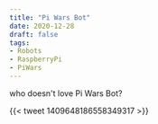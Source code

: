 ```yaml
---
title: "Pi Wars Bot"
date: 2020-12-28
draft: false
tags:
- Robots
- RaspberryPi
- PiWars
---
```

who doesn't love Pi Wars Bot?
<!--more-->

{{< tweet 1409648186558349317 >}}